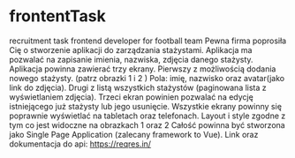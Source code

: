 # frontentTask
recruitment task frontend developer for football team
Pewna firma poprosiła Cię o stworzenie aplikacji do zarządzania stażystami.
Aplikacja ma pozwalać na zapisanie imienia, nazwiska, zdjęcia danego stażysty.
Aplikacja powinna zawierać trzy ekrany.
Pierwszy z możliwością dodania nowego stażysty. (patrz obrazki 1 i 2 )
Pola: imię, nazwisko oraz avatar(jako link do zdjęcia).
Drugi z listą wszystkich stażystów (paginowana lista z wyświetlaniem zdjęcia).
Trzeci ekran powinien pozwalać na edycję istniejącego już stażysty lub jego usunięcie.
Wszystkie ekrany powinny się poprawnie wyświetlać na tabletach oraz telefonach.
Layout i style zgodne z tym co jest widoczne na obrazkach 1 oraz 2
Całość powinna być stworzona jako Single Page Application (zalecany framework to Vue).
Link oraz dokumentacja do api: https://reqres.in/
